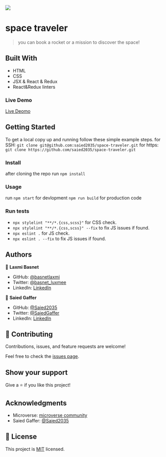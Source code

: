 ![](https://img.shields.io/badge/Microverse-blueviolet)

#  space traveler

> you can book a rocket or a mission to discover the space!

## Built With

- HTML
- CSS
- JSX & React & Redux
- React&Redux linters

### Live Demo 

[Live Deomo](https://saied-laxmi-spacetraveler.netlify.app/missions)

## Getting Started

To get a local copy up and running follow these simple example steps.
for SSH:
`git clone git@github.com:saied2035/space-traveler.git`
for https:
`git clone https://github.com/saied2035/space-traveler.git`
### Install
 
 after cloning the repo run 
 `npm install`

### Usage
   run 
 `npm start` for devlopment
 `npm run build` for production code
### Run tests
   - `npx stylelint "**/*.{css,scss}"` for CSS check.
   - `npx stylelint "**/*.{css,scss}" --fix` to fix JS issues if found.
   - `npx eslint .` for JS check.
   - `npx eslint . --fix` to fix JS issues if found.

## Authors

👤 **Laxmi Basnet**

- GitHub: [@basnetlaxmi](https://github.com/basnetlaxmi)
- Twitter: [@basnet_luxmee](https://twitter.com/basnet_luxmee)
- LinkedIn: [LinkedIn](https://www.linkedin.com/in/laxmi-basnet-b22403131/?originalSubdomain=np)

👤 **Saied Gaffer**

- GitHub: [@Saied2035](https://github.com/saied2035)
- Twitter: [@SaiedGaffer](https://twitter.com/SaiedGaffer)
- LinkedIn: [LinkedIn](https://www.linkedin.com/in/saiedgaffer/)

## 🤝 Contributing

Contributions, issues, and feature requests are welcome!

Feel free to check the [issues page](https://github.com/basnetlaxmi/space-traveler/issues).

## Show your support

Give a ⭐️ if you like this project!

## Acknowledgments

- Microverse: [microverse community](https://github.com/microverseinc)
- Saied Gaffer: [@Saied2035](https://github.com/saied2035)

## 📝 License

This project is [MIT](./MIT.md) licensed.
